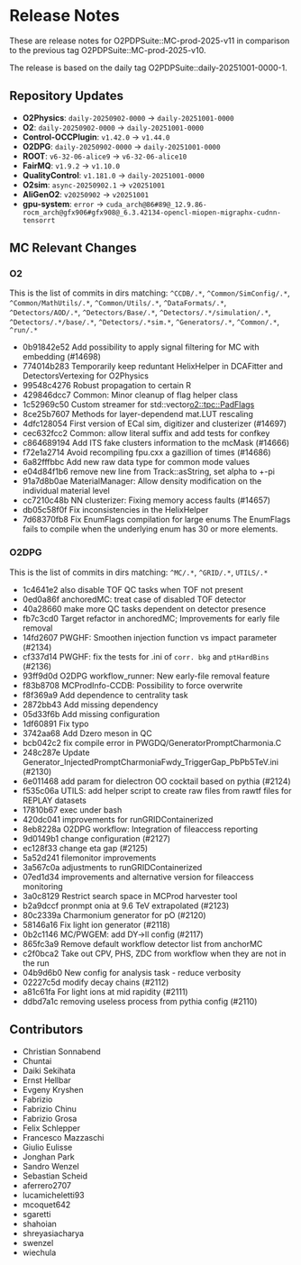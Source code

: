 # Release Notes


These are release notes for O2PDPSuite::MC-prod-2025-v11 in comparison to the previous tag O2PDPSuite::MC-prod-2025-v10.

The release is based on the daily tag O2PDPSuite::daily-20251001-0000-1.


## Repository Updates
- **O2Physics**: `daily-20250902-0000` → `daily-20251001-0000`
- **O2**: `daily-20250902-0000` → `daily-20251001-0000`
- **Control-OCCPlugin**: `v1.42.0` → `v1.44.0`
- **O2DPG**: `daily-20250902-0000` → `daily-20251001-0000`
- **ROOT**: `v6-32-06-alice9` → `v6-32-06-alice10`
- **FairMQ**: `v1.9.2` → `v1.10.0`
- **QualityControl**: `v1.181.0` → `daily-20251001-0000`
- **O2sim**: `async-20250902.1` → `v20251001`
- **AliGenO2**: `v20250902` → `v20251001`
- **gpu-system**: `error` → `cuda_arch@86#89@_12.9.86-rocm_arch@gfx906#gfx908@_6.3.42134-opencl-miopen-migraphx-cudnn-tensorrt`

## MC Relevant Changes

### O2
This is the list of commits in dirs matching: `^CCDB/.*`, `^Common/SimConfig/.*`, `^Common/MathUtils/.*`, `^Common/Utils/.*`, `^DataFormats/.*`, `^Detectors/AOD/.*`, `^Detectors/Base/.*`, `^Detectors/.*/simulation/.*`, `^Detectors/.*/base/.*`, `^Detectors/.*sim.*`, `^Generators/.*`, `^Common/.*`, `^run/.*`

- 0b91842e52 Add possibility to apply signal filtering for MC with embedding (#14698)
- 774014b283 Temporarily keep reduntant HelixHelper in DCAFitter and DetectorsVertexing for O2Physics
- 99548c4276 Robust propagation to certain R
- 429846dcc7 Common: Minor cleanup of flag helper class
- 1c52969c50 Custom streamer for std::vector<o2::tpc::PadFlags>
- 8ce25b7607 Methods for layer-dependend mat.LUT rescaling
- 4dfc128054 First version of ECal sim, digitizer and clusterizer (#14697)
- cec632fcc2 Common: allow literal suffix and add tests for confkey
- c864689194 Add ITS fake clusters information to the mcMask (#14666)
- f72e1a2714 Avoid recompiling fpu.cxx a gazillion of times (#14686)
- 6a82fffbbc Add new raw data type for common mode values
- e04d84f1b6 remove new line from Track::asString, set alpha to +-pi
- 91a7d8b0ae MaterialManager: Allow density modification on the individual material level
- cc7210c48b NN clusterizer: Fixing memory access faults (#14657)
- db05c58f0f Fix inconsistencies in the HelixHelper
- 7d68370fb8 Fix EnumFlags compilation for large enums The EnumFlags fails to compile when the underlying enum has 30 or more elements.

### O2DPG
This is the list of commits in dirs matching: `^MC/.*`, `^GRID/.*`, `UTILS/.*`

- 1c4641e2 also disable TOF QC tasks when TOF not present
- 0ed0a86f anchoredMC: treat case of disabled TOF detector
- 40a28660 make more QC tasks dependent on detector presence
- fb7c3cd0 Target refactor in anchoredMC; Improvements for early file removal
- 14fd2607 PWGHF: Smoothen injection function vs impact parameter (#2134)
- cf337d14 PWGHF: fix the tests for .ini of `corr. bkg` and `ptHardBins` (#2136)
- 93ff9d0d O2DPG workflow_runner: New early-file removal feature
- f83b8708 MCProdInfo-CCDB: Possibility to force overwrite
- f8f369a9 Add dependence to centrality task
- 2872bb43 Add missing dependency
- 05d33f6b Add missing configuration
- 1df60891 Fix typo
- 3742aa68 Add Dzero meson in QC
- bcb042c2 fix compile error in PWGDQ/GeneratorPromptCharmonia.C
- 248c287e Update Generator_InjectedPromptCharmoniaFwdy_TriggerGap_PbPb5TeV.ini (#2130)
- 6e011468 add param for dielectron OO cocktail based on pythia (#2124)
- f535c06a UTILS: add helper script to create raw files from rawtf files for REPLAY datasets
- 17810b67 exec under bash
- 420dc041 improvements for runGRIDContainerized
- 8eb8228a O2DPG workflow: Integration of fileaccess reporting
- 9d0149b1 change configuration (#2127)
- ec128f33 change eta gap (#2125)
- 5a52d241 filemonitor improvements
- 3a567c0a adjustments to runGRIDContainerized
- 07ed1d34 improvements and alternative version for fileaccess monitoring
- 3a0c8129 Restrict search space in MCProd harvester tool
- b2a9dccf pronmpt onia at 9.6 TeV extrapolated (#2123)
- 80c2339a Charmonium generator for pO (#2120)
- 58146a16 Fix light ion generator (#2118)
- 0b2c1146 MC/PWGEM: add DY->ll config (#2117)
- 865fc3a9 Remove default workflow detector list from anchorMC
- c2f0bca2 Take out CPV, PHS, ZDC from workflow when they are not in the run
- 04b9d6b0 New config for analysis task - reduce verbosity
- 02227c5d modify decay chains (#2112)
- a81c61fa For light ions at mid rapidity (#2111)
- ddbd7a1c removing useless process from pythia config (#2110)

## Contributors
- Christian Sonnabend
- Chuntai
- Daiki Sekihata
- Ernst Hellbar
- Evgeny Kryshen
- Fabrizio
- Fabrizio Chinu
- Fabrizio Grosa
- Felix Schlepper
- Francesco Mazzaschi
- Giulio Eulisse
- Jonghan Park
- Sandro Wenzel
- Sebastian Scheid
- aferrero2707
- lucamicheletti93
- mcoquet642
- sgaretti
- shahoian
- shreyasiacharya
- swenzel
- wiechula
